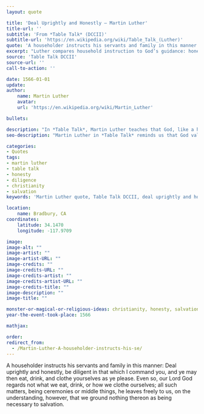 ```yaml
---
layout: quote

title: 'Deal Uprightly and Honestly – Martin Luther'
title-url: ''
subtitle: 'From *Table Talk* (DCCII)'
subtitle-url: 'https://en.wikipedia.org/wiki/Table_Talk_(Luther)'
quote: 'A householder instructs his servants and family in this manner: Deal uprightly and honestly, be diligent in that which I command you, and ye may then eat, drink, and clothe yourselves as ye please.'
excerpt: "Luther compares household instruction to God’s guidance: honesty and diligence matter, not external ceremonies."
source: 'Table Talk DCCII'
source-url: ''
call-to-action: ''

date: 1566-01-01
update:
author:
    name: Martin Luther
    avatar: 
    url: 'https://en.wikipedia.org/wiki/Martin_Luther'

bullets:

description: "In *Table Talk*, Martin Luther teaches that God, like a householder, cares for honesty and diligence rather than rules about food, drink, or clothing."
seo-description: "Martin Luther in *Table Talk* reminds us that God values honesty and diligence, not ceremonies or external customs."

categories:
- Quotes
tags:
- martin luther
- table talk
- honesty
- diligence
- christianity
- salvation
keywords: 'Martin Luther quote, Table Talk DCCII, deal uprightly and honestly, honesty and diligence, Christian teaching, Luther on ceremonies, salvation and works'

location:
    name: Bradbury, CA
coordinates:
    latitude: 34.1470
    longitude: -117.9709

image:
image-alt: ""
image-artist: ""
image-artist-URL: ""
image-credits: ""
image-credits-URL: ""
image-credits-artist: ""
image-credits-artist-URL: ""
image-credits-title: ""
image-description: ""
image-title: ""

monster-or-magical-or-religious-ideas: christianity, honesty, salvation
year-the-event-took-place: 1566

mathjax: 

order: 
redirect_from:
  - /Martin-Luther-A-householder-instructs-his-se/
---
```

A householder instructs his servants and family in this manner: Deal uprightly and honestly, be diligent in that which I command you, and ye may then eat, drink, and clothe yourselves as ye please. Even so, our Lord God regards not what we eat, drink, or how we clothe ourselves; all such matters, being ceremonies or middle things, he leaves freely to us, on the understanding, however, that we ground nothing thereon as being necessary to salvation.